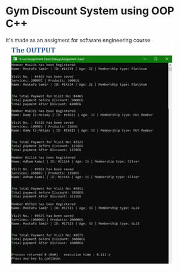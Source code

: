 # Gym Discount System using OOP C++
 It's made as an assigment for software engineering course 
![image](image.png)
